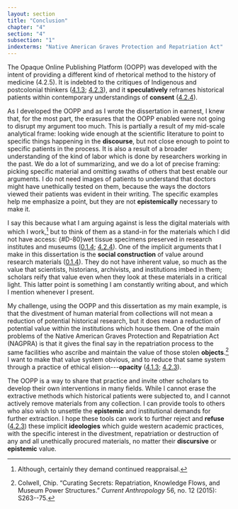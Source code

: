 ```yaml
---
layout: section
title: "Conclusion"
chapter: "4"
section: "4"
subsection: "1"
indexterms: "Native American Graves Protection and Repatriation Act"
---
```


The Opaque Online Publishing Platform (OOPP) was developed with the intent of providing a different kind of rhetorical method to the history of medicine (4.2.5). It is indebted to the critiques of Indigenous and postcolonial thinkers (<a href="{{ site.baseurl }}/dissertation/4_1_3">4.1.3</a>; <a href="{{ site.baseurl }}/dissertation/4_2_3">4.2.3</a>), and it <span data-tooltip aria-haspopup="true" class="has-tip" data-disable-hover="false" tabindex="1" data-title="The term speculative refers to a broader discussion in history in how to best address structural violence which produces gaps in the archive. Speculative history imagines what might have happened, or otherwise fill in the gap where these violences occurred."><b>speculatively</b></span> reframes historical patients within contemporary understandings of <span data-tooltip aria-haspopup="true" class="has-tip" data-disable-hover="false" tabindex="1" data-title="I use the phrase 'consent' to refer to the idea of informed consent: that a research subject needs to be aware of what will happen to them in a research project, and that they have the ability to say 'no' at any point during the research program."><b>consent</b></span> (<a href="{{ site.baseurl }}/dissertation/4_2_4">4.2.4</a>).

As I developed the OOPP and as I wrote the dissertation in earnest, I knew that, for the most part, the erasures that the OOPP enabled were not going to disrupt my argument too much. This is partially a result of my mid-scale analytical frame: looking wide enough at the scientific literature to point to specific things happening in the <span data-tooltip aria-haspopup="true" class="has-tip" data-disable-hover="false" tabindex="1" data-title="Discourse refers to a scholarly conversation which occurs in a field of knowledge production. I use it in a Foucauldian sense, to convey the agreed upon modes and objects of discussion which are taken for granted in a community or scholarly field."><b>discourse</b></span>, but not close enough to point to specific patients in the process. It is also a result of a broader understanding of the kind of labor which is done by researchers working in the past. We do a lot of summarizing, and we do a lot of precise framing: picking specific material and omitting swaths of others that best enable our arguments. I do not need images of patients to understand that doctors might have unethically tested on them, because the ways the doctors viewed their patients was evident in their writing. The specific examples help me emphasize a point, but they are not <span data-tooltip aria-haspopup="true" class="has-tip" data-disable-hover="false" tabindex="1" data-title="Epistemics is a philosophical term referring to the study of knowledge. I use it to talk about the entwined practices of scientific culture, its arguments, and its methodologies."><b>epistemically</b></span> necessary to make it.

I say this because what I am arguing against is less the digital materials with which I work,[^fn1] but to think of them as a stand-in for the materials which I did not have access: {#D-80}wet tissue specimens</b></span> preserved in research institutes and museums (<a href="{{ site.baseurl }}/dissertation/0_1_4">0.1.4</a>; <a href="{{ site.baseurl }}/dissertation/4_2_4">4.2.4</a>). One of the implicit arguments that I make in this dissertation is the <span data-tooltip aria-haspopup="true" class="has-tip" data-disable-hover="false" tabindex="1" data-title="Social construction refers to a philosophical approach to ontology and epistemics, where human understandings of phenomena are dependent on a social agreement regarding how that phenomenon is interpreted."><b>social construction</b></span> of value around research materials (<a href="{{ site.baseurl }}/dissertation/0_1_4">0.1.4</a>). They do not have inherent value, so much as the value that scientists, historians, archivists, and institutions imbed in them; scholars reify that value even when they look at these materials in a critical light. This latter point is something I am constantly writing about, and which I mention whenever I present.

My challenge, using the OOPP and this dissertation as my main example, is that the divestment of human material from collections will not mean a reduction of potential historical research, but it does mean a reduction of potential value within the institutions which house them. One of the main problems of the Native American Graves Protection and Repatriation Act (NAGPRA) is that it gives the final say in the repatriation process to the same facilities who ascribe and maintain the value of those stolen <span data-tooltip aria-haspopup="true" class="has-tip" data-disable-hover="false" tabindex="1" data-title="I use the term research object to refer to materials that have been divorced from the subject of their origin. Object, as I use it, carefully considers how human patients are denied their humanity through transformations that deem them as objects."><b>objects</b></span>.[^fn2] I want to make that value system obvious, and to reduce that same system through a practice of ethical elision---<span data-tooltip aria-haspopup="true" class="has-tip" data-disable-hover="false" tabindex="1" data-title="Opacity is a rights-based philosophical framework that assumes humans have a right to not be known in knowledge systems."><b>opacity</b></span> (<a href="{{ site.baseurl }}/dissertation/4_1_3">4.1.3</a>; <a href="{{ site.baseurl }}/dissertation/4_2_3">4.2.3</a>).

The OOPP is a way to share that practice and invite other scholars to develop their own interventions in many fields. While I cannot erase the extractive methods which historical patients were subjected to, and I cannot actively remove materials from any collection. I can provide tools to others who also wish to unsettle the <span data-tooltip aria-haspopup="true" class="has-tip" data-disable-hover="false" tabindex="1" data-title="Epistemics is a philosophical term referring to the study of knowledge. I use it to talk about the entwined practices of scientific culture, its arguments, and its methodologies."><b>epistemic</b></span> and institutional demands for further extraction. I hope these tools can work to further reject and <span data-tooltip aria-haspopup="true" class="has-tip" data-disable-hover="false" tabindex="1" data-title="Refusal refers to the moments, actions, and possibilities enabled by denying academic access to personal, cultural, or spiritual materials and knowledge."><b>refuse</b></span> (<a href="{{ site.baseurl }}/dissertation/4_2_3">4.2.3</a>) these implicit <span data-tooltip aria-haspopup="true" class="has-tip" data-disable-hover="false" tabindex="1" data-title="Ideology refers to a generally agreed upon understanding of a phenomenon or cultural idea. Ideologies are like the air we breathe, in that they are pervasive and difficult to see without some framework to understand them."><b>ideologies</b></span> which guide western academic practices, with the specific interest in the divestment, repatriation or destruction of any and all unethically procured materials, no matter their <span data-tooltip aria-haspopup="true" class="has-tip" data-disable-hover="false" tabindex="1" data-title="Discourse refers to a scholarly conversation which occurs in a field of knowledge production. I use it in a Foucauldian sense, to convey the agreed upon modes and objects of discussion which are taken for granted in a community or scholarly field."><b>discursive</b></span> or <span data-tooltip aria-haspopup="true" class="has-tip" data-disable-hover="false" tabindex="1" data-title="Epistemics is a philosophical term referring to the study of knowledge. I use it to talk about the entwined practices of scientific culture, its arguments, and its methodologies."><b>epistemic</b></span> value.

<div class="style-divider">
 	<div class="line"></div>
</div>

[^fn1]: Although, certainly they demand continued reappraisal.

[^fn2]: Colwell, Chip. “Curating Secrets: Repatriation, Knowledge Flows, and Museum Power Structures.” *Current Anthropology* 56, no. 12 (2015): S263--75.